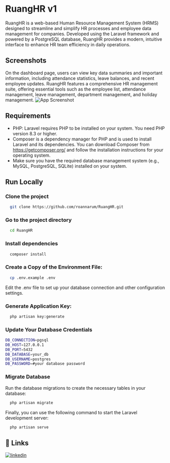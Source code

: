 # RuangHR v1

RuangHR is a web-based Human Resource Management System (HRMS) designed to streamline and simplify HR processes and employee data management for companies. Developed using the Laravel framework and powered by a PostgreSQL database, RuangHR provides a modern, intuitive interface to enhance HR team efficiency in daily operations.

## Screenshots

On the dashboard page, users can view key data summaries and important information, including attendance statistics, leave balances, and recent employee updates. RuangHR features a comprehensive HR management suite, offering essential tools such as the employee list, attendance management, leave management, department management, and holiday management.
![App Screenshot](https://drive.google.com/uc?export=view&id=1i56zeIfF2xeBLXJdyc-2mklxNne9onRO)

## Requirements

- PHP: Laravel requires PHP to be installed on your system. You need PHP version 8.3 or higher.
- Composer is a dependency manager for PHP and is used to install Laravel and its dependencies. You can download Composer from https://getcomposer.org/ and follow the installation instructions for your operating system.
- Make sure you have the required database management system (e.g., MySQL, PostgreSQL, SQLite) installed on your system.

## Run Locally

### Clone the project

```bash
  git clone https://github.com/roannarum/RuangHR.git
```

### Go to the project directory

```bash
  cd RuangHR
```

### Install dependencies

```bash
  composer install
```

### Create a Copy of the Environment File:

```bash
  cp .env.example .env
```

Edit the .env file to set up your database connection and other configuration settings.

### Generate Application Key:

```bash
  php artisan key:generate
```

### Update Your Database Credentials

```bash
DB_CONNECTION=pgsql
DB_HOST=127.0.0.1
DB_PORT=5432
DB_DATABASE=your_db
DB_USERNAME=postgres
DB_PASSWORD=#your database password
```

### Migrate Database

Run the database migrations to create the necessary tables in your database:

```bash
  php artisan migrate
```

Finally, you can use the following command to start the Laravel development server:

```bash
  php artisan serve
```

## 🔗 Links

[![linkedin](https://img.shields.io/badge/linkedin-0A66C2?style=for-the-badge&logo=linkedin&logoColor=white)](https://www.linkedin.com/in/dewi-arumsari)
